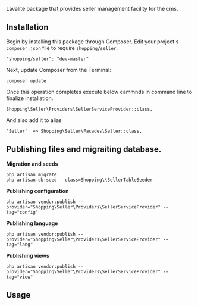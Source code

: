 Lavalite package that provides seller management facility for the cms.

## Installation

Begin by installing this package through Composer. Edit your project's `composer.json` file to require `shopping/seller`.

    "shopping/seller": "dev-master"

Next, update Composer from the Terminal:

    composer update

Once this operation completes execute below cammnds in command line to finalize installation.

    Shopping\Seller\Providers\SellerServiceProvider::class,

And also add it to alias

    'Seller'  => Shopping\Seller\Facades\Seller::class,

## Publishing files and migraiting database.

**Migration and seeds**

    php artisan migrate
    php artisan db:seed --class=Shopping\\SellerTableSeeder

**Publishing configuration**

    php artisan vendor:publish --provider="Shopping\Seller\Providers\SellerServiceProvider" --tag="config"

**Publishing language**

    php artisan vendor:publish --provider="Shopping\Seller\Providers\SellerServiceProvider" --tag="lang"

**Publishing views**

    php artisan vendor:publish --provider="Shopping\Seller\Providers\SellerServiceProvider" --tag="view"


## Usage


